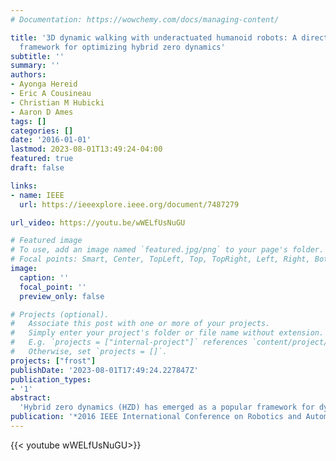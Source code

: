 ```yaml
---
# Documentation: https://wowchemy.com/docs/managing-content/

title: '3D dynamic walking with underactuated humanoid robots: A direct collocation
  framework for optimizing hybrid zero dynamics'
subtitle: ''
summary: ''
authors:
- Ayonga Hereid
- Eric A Cousineau
- Christian M Hubicki
- Aaron D Ames
tags: []
categories: []
date: '2016-01-01'
lastmod: 2023-08-01T13:49:24-04:00
featured: true
draft: false

links:
- name: IEEE
  url: https://ieeexplore.ieee.org/document/7487279

url_video: https://youtu.be/wWELfUsNuGU

# Featured image
# To use, add an image named `featured.jpg/png` to your page's folder.
# Focal points: Smart, Center, TopLeft, Top, TopRight, Left, Right, BottomLeft, Bottom, BottomRight.
image:
  caption: ''
  focal_point: ''
  preview_only: false

# Projects (optional).
#   Associate this post with one or more of your projects.
#   Simply enter your project's folder or file name without extension.
#   E.g. `projects = ["internal-project"]` references `content/project/deep-learning/index.md`.
#   Otherwise, set `projects = []`.
projects: ["frost"]
publishDate: '2023-08-01T17:49:24.227847Z'
publication_types:
- '1'
abstract: 
  'Hybrid zero dynamics (HZD) has emerged as a popular framework for dynamic and underactuated bipedal walking, but has significant implementation difficulties when applied to the high degrees of freedom present in humanoid robots. The primary impediment is the process of gait design-it is difficult for optimizers to converge on a viable set of virtual constraints defining a gait. This paper presents a methodology that allows for the fast and reliable generation of efficient multi-contact robotic walking gaits through the framework of HZD, even in the presence of underactuation. To achieve this goal, we unify methods from trajectory optimization with the control framework of multi-domain hybrid zero dynamics. By formulating a novel optimization problem in the context of direct collocation and generating analytic Jacobians for the constraints, solving the resulting nonlinear program becomes tractable for large-scale nonlinear programming solvers, even for systems as high-dimensional as humanoid robots. We experimentally validated our methodology on the spring-legged prototype humanoid, DURUS, showing that the optimization approach yields dynamic and stable 3D walking gaits.'
publication: '*2016 IEEE International Conference on Robotics and Automation (ICRA)*'
---
```


{{< youtube wWELfUsNuGU>}}